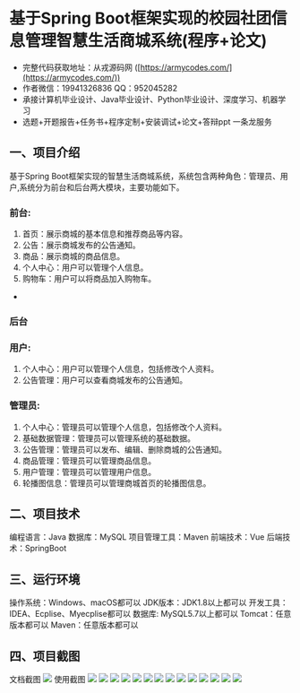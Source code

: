 基于Spring Boot框架实现的校园社团信息管理智慧生活商城系统(程序+论文)
=
- 完整代码获取地址：从戎源码网 ([https://armycodes.com/](https://armycodes.com/))
- 作者微信：19941326836  QQ：952045282 
- 承接计算机毕业设计、Java毕业设计、Python毕业设计、深度学习、机器学习
- 选题+开题报告+任务书+程序定制+安装调试+论文+答辩ppt 一条龙服务

一、项目介绍
---
基于Spring Boot框架实现的智慧生活商城系统，系统包含两种角色：管理员、用户,系统分为前台和后台两大模块，主要功能如下。
### 前台:
1. 首页：展示商城的基本信息和推荐商品等内容。
2. 公告：展示商城发布的公告通知。
3. 商品：展示商城的商品信息。
4. 个人中心：用户可以管理个人信息。
5. 购物车：用户可以将商品加入购物车。

- 
### 后台
### 用户:
1. 个人中心：用户可以管理个人信息，包括修改个人资料。
2. 公告管理：用户可以查看商城发布的公告通知。
  
### 管理员:
1. 个人中心：管理员可以管理个人信息，包括修改个人资料。
2. 基础数据管理：管理员可以管理系统的基础数据。
3. 公告管理：管理员可以发布、编辑、删除商城的公告通知。
4. 商品管理：管理员可以管理商品信息。
5. 用户管理：管理员可以管理用户信息。
6. 轮播图信息：管理员可以管理商城首页的轮播图信息。


  
二、项目技术
---
编程语言：Java
数据库：MySQL
项目管理工具：Maven
前端技术：Vue
后端技术：SpringBoot

三、运行环境
---
操作系统：Windows、macOS都可以
JDK版本：JDK1.8以上都可以
开发工具：IDEA、Ecplise、Myecplise都可以
数据库: MySQL5.7以上都可以
Tomcat：任意版本都可以
Maven：任意版本都可以

四、项目截图
---
文档截图
![](limage/2.png)
使用截图
![](image/1.png)
![](image/2.png)
![](image/3.png)
![](image/4.png)
![](image/5.png)
![](image/6.png)
![](image/7.png)
![](image/8.png)
![](image/9.png)
![](image/10.png)
![](image/11.png)
![](image/12.png)
![](image/13.png)
![](image/14.png)
